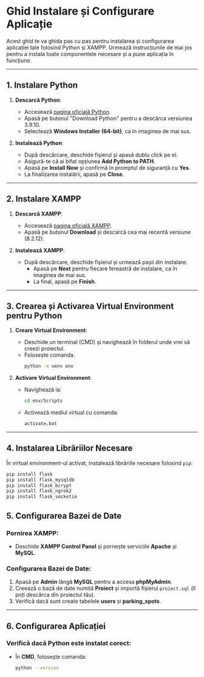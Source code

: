 # Ghid Instalare și Configurare Aplicație

Acest ghid te va ghida pas cu pas pentru instalarea și configurarea aplicației tale folosind Python și XAMPP. Urmează instrucțiunile de mai jos pentru a instala toate componentele necesare și a pune aplicația în funcțiune.

---


## 1. Instalare Python

1. **Descarcă Python**:
   - Accesează [pagina oficială Python](https://www.python.org/downloads/).
   - Apasă pe butonul "Download Python" pentru a descărca versiunea 3.9.10.
   - Selectează **Windows Installer (64-bit)**, ca în imaginea de mai sus.

2. **Instalează Python**:
   - După descărcare, deschide fișierul și apasă dublu click pe el.
   - Asigură-te că ai bifat opțiunea **Add Python to PATH**.
   - Apasă pe **Install Now** și confirmă în promptul de siguranță cu **Yes**.
   - La finalizarea instalării, apasă pe **Close**.


---

## 2. Instalare XAMPP

1. **Descarcă XAMPP**:
   - Accesează [pagina oficială XAMPP](https://www.apachefriends.org/ro/download.html).
   - Apasă pe butonul **Download** și descarcă cea mai recentă versiune (8.2.12).

2. **Instalează XAMPP**:
   - După descărcare, deschide fișierul și urmează pașii din instalare:
     - Apasă pe **Next** pentru fiecare fereastră de instalare, ca în imaginea de mai sus.
     - La final, apasă pe **Finish**.


---

## 3. Crearea și Activarea Virtual Environment pentru Python

1. **Creare Virtual Environment**:
   - Deschide un terminal (CMD) și navighează în folderul unde vrei să creezi proiectul.
   - Folosește comanda:
     ```bash
     python -m venv env
     ```

2. **Activare Virtual Environment**:
   - Navighează la:
     ```bash
     cd env/Scripts
     ```
   - Activează mediul virtual cu comanda:
     ```bash
     activate.bat
     ```

---

## 4. Instalarea Librăriilor Necesare

În virtual environment-ul activat, instalează librăriile necesare folosind `pip`:

```bash
pip install flask
pip install flask_mysqldb
pip install flask_bcrypt
pip install flask_ngrok2
pip install flask_socketio
```

## 5. Configurarea Bazei de Date

### Pornirea XAMPP:
- Deschide **XAMPP Control Panel** și pornește serviciile **Apache** și **MySQL**.

### Configurarea Bazei de Date:
1. Apasă pe **Admin** lângă **MySQL** pentru a accesa **phpMyAdmin**.
2. Creează o bază de date numită **Proiect** și importă fișierul `proiect.sql` (îl poți descărca din proiectul tău).
3. Verifică dacă sunt create tabelele **users** și **parking_spots**.

---

## 6. Configurarea Aplicației

### Verifică dacă Python este instalat corect:
- În **CMD**, folosește comanda:
  ```bash
  python --version
